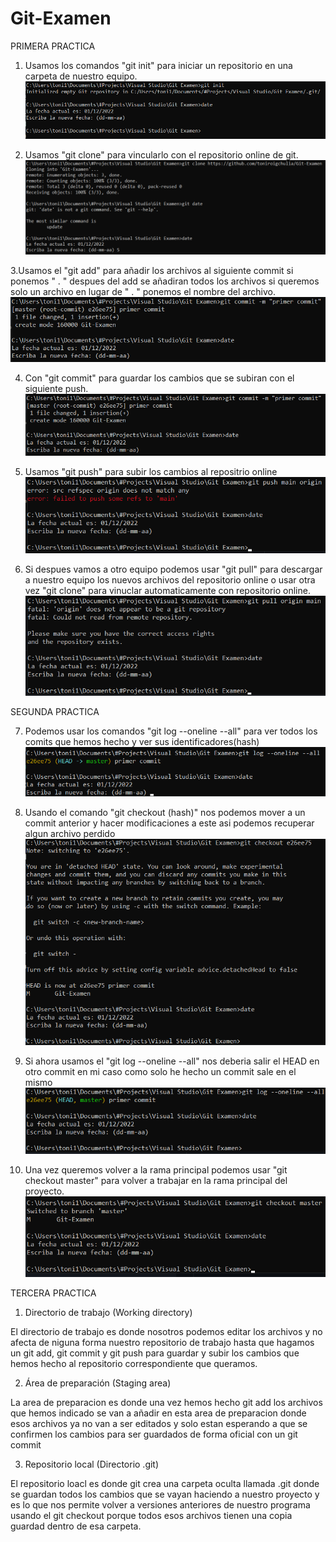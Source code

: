 # Git-Examen


PRIMERA PRACTICA

1. Usamos los comandos "git init" para iniciar un repositorio en una carpeta de nuestro equipo.
![](./git%20init%201.png)

2. Usamos "git clone" para vincularlo con el repositorio online de git.
![](./git%20clone%202.png)

3.Usamos el "git add" para añadir los archivos al siguiente commit si ponemos " . " despues del add se añadiran todos los archivos si queremos solo un archivo en lugar de " . " ponemos el nombre del archivo.
![](./git%20commit%204.png)

4. Con "git commit" para guardar los cambios que se subiran con el siguiente push.
![](./git%20commit%204.png)

5. Usamos "git push" para subir los cambios al repositrio online
![](./git%20push%205.png)

6. Si despues vamos a otro equipo podemos usar "git pull" para descargar a nuestro equipo los nuevos archivos del repositorio online o usar otra vez "git clone" para vinuclar automaticamente con repositorio online.
![](./git%20pull%206.png)

SEGUNDA PRACTICA

7. Podemos usar los comandos "git log --oneline --all" para ver todos los comits que hemos hecho y ver sus identificadores(hash)
![](./git%20oneline%207.png)

8. Usando el comando "git checkout (hash)" nos podemos mover a un commit anterior y hacer modificaciones a este asi podemos recuperar algun archivo perdido
![](./git%20checkout%208.png)

9. Si ahora usamos el "git log --oneline --all" nos deberia salir el HEAD en otro commit en mi caso como solo he hecho un commit sale en el mismo
![](./git%20chekout%209.png)

10. Una vez queremos volver a la rama principal podemos usar "git checkout master" para volver a trabajar en la rama principal del proyecto.
![](./git%20checkout%20master%2010.png)


TERCERA PRACTICA

1. Directorio de trabajo (Working directory)

El directorio de trabajo es donde nosotros podemos editar los archivos y no afecta de niguna forma nuestro repositorio de trabajo hasta que hagamos un git add, git commit y git push para guardar y subir los cambios que hemos hecho al repositorio correspondiente que queramos.


2. Área de preparación (Staging area)

La area de preparacion es donde una vez hemos hecho git add los archivos que hemos indicado se van a añadir en esta area de preparacion donde esos archivos ya no van a ser editados y solo estan esperando a que se confirmen los cambios para ser guardados de forma oficial con un git commit


3. Repositorio local (Directorio .git)

El repositorio loacl es donde git crea una carpeta oculta llamada .git donde se guardan todos los cambios que se vayan haciendo a nuestro proyecto y es lo que nos permite volver a versiones anteriores de nuestro programa usando el git checkout porque todos esos archivos tienen una copia guardad dentro de esa carpeta.

